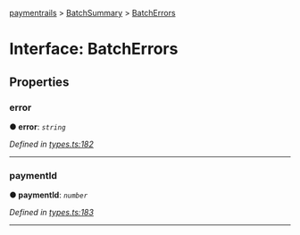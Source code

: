 [paymentrails](../README.md) > [BatchSummary](../modules/batchsummary.md) > [BatchErrors](../interfaces/batchsummary.batcherrors.md)



# Interface: BatchErrors


## Properties
<a id="error"></a>

###  error

**●  error**:  *`string`* 

*Defined in [types.ts:182](https://github.com/PaymentRails/javascript-sdk/blob/9b4ee77/lib/types.ts#L182)*





___

<a id="paymentid"></a>

###  paymentId

**●  paymentId**:  *`number`* 

*Defined in [types.ts:183](https://github.com/PaymentRails/javascript-sdk/blob/9b4ee77/lib/types.ts#L183)*





___


